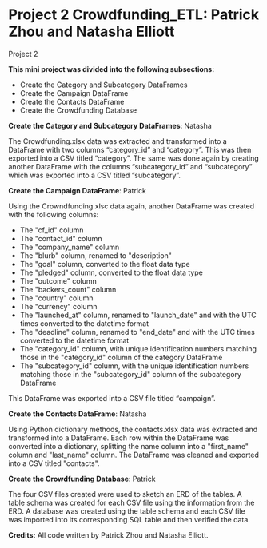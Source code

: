 # Project 2 Crowdfunding_ETL: Patrick Zhou and Natasha Elliott
Project 2
  
**This mini project was divided into the following subsections:**
- Create the Category and Subcategory DataFrames
- Create the Campaign DataFrame
- Create the Contacts DataFrame
- Create the Crowdfunding Database

**Create the Category and Subcategory DataFrames**: Natasha

The Crowdfunding.xlsx data was extracted and transformed into a DataFrame with two columns “category_id” and “category”. This was then exported into a CSV titled “category”. The same was done again by creating another DataFrame with the columns “subcategory_id” and “subcategory” which was exported into a CSV titled “subcategory”.

**Create the Campaign DataFrame**: Patrick

Using the Crowndfunding.xlsc data again, another DataFrame was created with the following columns:
-	The "cf_id" column
-	The "contact_id" column
-	The "company_name" column
-	The "blurb" column, renamed to "description"
-	The "goal" column, converted to the float data type
-	The "pledged" column, converted to the float data type
-	The "outcome" column
-	The "backers_count" column
-	The "country" column
-	The "currency" column
-	The "launched_at" column, renamed to "launch_date" and with the UTC times converted to the datetime format
-	The "deadline" column, renamed to "end_date" and with the UTC times converted to the datetime format
-	The "category_id" column, with unique identification numbers matching those in the "category_id" column of the category DataFrame
-	The "subcategory_id" column, with the unique identification numbers matching those in the "subcategory_id" column of the subcategory DataFrame

This DataFrame was exported into a CSV file titled “campaign”.

**Create the Contacts DataFrame**: Natasha

Using Python dictionary methods, the contacts.xlsx data was extracted and transformed into a DataFrame. Each row within the DataFrame was converted into a dictionary, splitting the name column into a "first_name" column and "last_name" column. The DataFrame was cleaned and exported into a CSV titled "contacts".

**Create the Crowdfunding Database**: Patrick

The four CSV files created were used to sketch an ERD of the tables. A table schema was created for each CSV file using the information from the ERD. A database was created using the table schema and each CSV file was imported into its corresponding SQL table and then verified the data. 

**Credits:** All code written by Patrick Zhou and Natasha Elliott.
